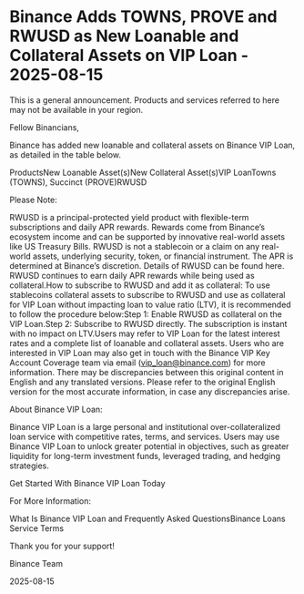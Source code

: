 # Binance Adds TOWNS, PROVE and RWUSD as New Loanable and Collateral Assets on VIP Loan - 2025-08-15

This is a general announcement. Products and services referred to here may not be available in your region.

Fellow Binancians,

Binance has added new loanable and collateral assets on Binance VIP Loan, as detailed in the table below. 

ProductsNew Loanable Asset(s)New Collateral Asset(s)VIP LoanTowns (TOWNS), Succinct (PROVE)RWUSD

Please Note:

RWUSD is a principal-protected yield product with flexible-term subscriptions and daily APR rewards. Rewards come from Binance’s ecosystem income and can be supported by innovative real-world assets like US Treasury Bills. RWUSD is not a stablecoin or a claim on any real-world assets, underlying security, token, or financial instrument. The APR is determined at Binance’s discretion. Details of RWUSD can be found here. RWUSD continues to earn daily APR rewards while being used as collateral.How to subscribe to RWUSD and add it as collateral: To use stablecoins collateral assets to subscribe to RWUSD and use as collateral for VIP Loan without impacting loan to value ratio (LTV), it is recommended to follow the procedure below:Step 1: Enable RWUSD as collateral on the VIP Loan.Step 2: Subscribe to RWUSD directly. The subscription is instant with no impact on LTV.Users may refer to VIP Loan for the latest interest rates and a complete list of loanable and collateral assets. Users who are interested in VIP Loan may also get in touch with the Binance VIP Key Account Coverage team via email (vip_loan@binance.com) for more information. There may be discrepancies between this original content in English and any translated versions. Please refer to the original English version for the most accurate information, in case any discrepancies arise.

About Binance VIP Loan: 

Binance VIP Loan is a large personal and institutional over-collateralized loan service with competitive rates, terms, and services. Users may use Binance VIP Loan to unlock greater potential in objectives, such as greater liquidity for long-term investment funds, leveraged trading, and hedging strategies. 

Get Started With Binance VIP Loan Today

For More Information: 

What Is Binance VIP Loan and Frequently Asked QuestionsBinance Loans Service Terms

Thank you for your support!

Binance Team

2025-08-15